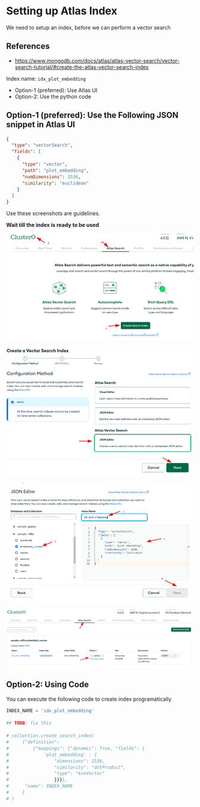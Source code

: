 # Setting up Atlas Index

We need to setup an index, before we can perform a vector search

## References

- https://www.mongodb.com/docs/atlas/atlas-vector-search/vector-search-tutorial/#create-the-atlas-vector-search-index

Index name: `idx_plot_embedding`

- Option-1 (preferred): Use Atlas UI
- Option-2: Use the python code

## Option-1 (preferred): Use the Following JSON snippet in Atlas UI

```json
{
  "type": "vectorSearch",
  "fields": [
    {
      "type": "vector",
      "path": "plot_embedding",
      "numDimensions": 1536,
      "similarity": "euclidean"
    }
  ]
}
```

Use these screenshots are guidelines.

**Wait till the index is ready to be used**

![atlas-search-1.png](images/atlas-search-1.png)

![atlas-search-2.png](images/atlas-search-2.png)

![atlas-search-3.png](images/atlas-search-3.png)

![atlas-search-4.png](images/atlas-search-4.png)

## Option-2: Using Code

You can execute the following code to create index programatically 

```python
INDEX_NAME = 'idx_plot_embedding'

## TODO: fix this

# collection.create_search_index(
#     {"definition":
#         {"mappings": {"dynamic": True, "fields": {
#             'plot_embedding' : {
#                 "dimensions": 1536,
#                 "similarity": "dotProduct",
#                 "type": "knnVector"
#                 }}}},
#      "name": INDEX_NAME
#     }
# )
```